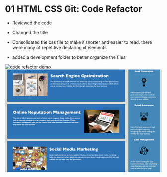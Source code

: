 # 01 HTML CSS Git: Code Refactor

* Reviewed the code

* Changed the title

* Consolidated the css file to make it shorter and easier to read. there were many of repetitive declaring of elements

* added a development folder to better organize the files

![code refactor demo](./Develop/Assets/images/Screenshot1.png)
![code refactor demo](./Develop/Assets/images/Screenshot2.png)
